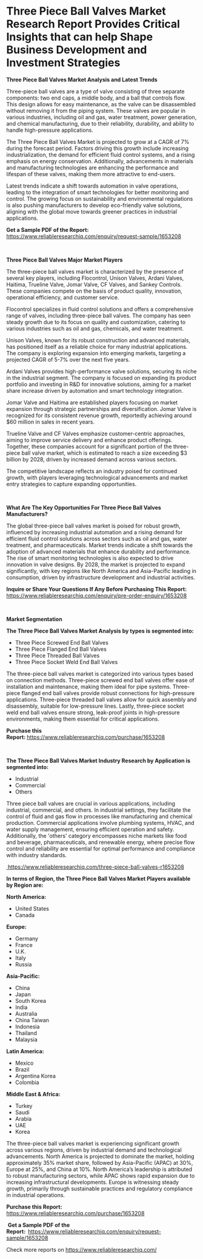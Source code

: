 <p><h1>Three Piece Ball Valves Market Research Report Provides Critical Insights that can help Shape Business Development and Investment Strategies</h1></p><p><strong>Three Piece Ball Valves Market Analysis and Latest Trends</strong></p>
<p><p>Three-piece ball valves are a type of valve consisting of three separate components: two end caps, a middle body, and a ball that controls flow. This design allows for easy maintenance, as the valve can be disassembled without removing it from the piping system. These valves are popular in various industries, including oil and gas, water treatment, power generation, and chemical manufacturing, due to their reliability, durability, and ability to handle high-pressure applications.</p><p>The Three Piece Ball Valves Market is projected to grow at a CAGR of 7% during the forecast period. Factors driving this growth include increasing industrialization, the demand for efficient fluid control systems, and a rising emphasis on energy conservation. Additionally, advancements in materials and manufacturing technologies are enhancing the performance and lifespan of these valves, making them more attractive to end-users. </p><p>Latest trends indicate a shift towards automation in valve operations, leading to the integration of smart technologies for better monitoring and control. The growing focus on sustainability and environmental regulations is also pushing manufacturers to develop eco-friendly valve solutions, aligning with the global move towards greener practices in industrial applications.</p></p>
<p><strong>Get a Sample PDF of the Report:&nbsp;</strong> <a href="https://www.reliableresearchiq.com/enquiry/request-sample/1653208?utm_campaign=2713&utm_medium=2&utm_source=Github&utm_content=ia&utm_term=05032025&utm_id=three-piece-ball-valves">https://www.reliableresearchiq.com/enquiry/request-sample/1653208</a></p>
<p>&nbsp;</p>
<p><strong>Three Piece Ball Valves Major Market Players</strong></p>
<p><p>The three-piece ball valves market is characterized by the presence of several key players, including Flocontrol, Unison Valves, Ardani Valves, Haitima, Trueline Valve, Jomar Valve, CF Valves, and Sankey Controls. These companies compete on the basis of product quality, innovation, operational efficiency, and customer service.</p><p>Flocontrol specializes in fluid control solutions and offers a comprehensive range of valves, including three-piece ball valves. The company has seen steady growth due to its focus on quality and customization, catering to various industries such as oil and gas, chemicals, and water treatment.</p><p>Unison Valves, known for its robust construction and advanced materials, has positioned itself as a reliable choice for many industrial applications. The company is exploring expansion into emerging markets, targeting a projected CAGR of 5-7% over the next five years.</p><p>Ardani Valves provides high-performance valve solutions, securing its niche in the industrial segment. The company is focused on expanding its product portfolio and investing in R&D for innovative solutions, aiming for a market share increase driven by automation and smart technology integration.</p><p>Jomar Valve and Haitima are established players focusing on market expansion through strategic partnerships and diversification. Jomar Valve is recognized for its consistent revenue growth, reportedly achieving around $60 million in sales in recent years.</p><p>Trueline Valve and CF Valves emphasize customer-centric approaches, aiming to improve service delivery and enhance product offerings. Together, these companies account for a significant portion of the three-piece ball valve market, which is estimated to reach a size exceeding $3 billion by 2028, driven by increased demand across various sectors.</p><p>The competitive landscape reflects an industry poised for continued growth, with players leveraging technological advancements and market entry strategies to capture expanding opportunities.</p></p>
<p>&nbsp;</p>
<p><strong>What Are The Key Opportunities For Three Piece Ball Valves Manufacturers?</strong></p>
<p><p>The global three-piece ball valves market is poised for robust growth, influenced by increasing industrial automation and a rising demand for efficient fluid control solutions across sectors such as oil and gas, water treatment, and pharmaceuticals. Market trends indicate a shift towards the adoption of advanced materials that enhance durability and performance. The rise of smart monitoring technologies is also expected to drive innovation in valve designs. By 2028, the market is projected to expand significantly, with key regions like North America and Asia-Pacific leading in consumption, driven by infrastructure development and industrial activities.</p></p>
<p><strong>Inquire or Share Your Questions If Any Before Purchasing This Report:</strong> <a href="https://www.reliableresearchiq.com/enquiry/pre-order-enquiry/1653208?utm_campaign=2713&utm_medium=2&utm_source=Github&utm_content=ia&utm_term=05032025&utm_id=three-piece-ball-valves">https://www.reliableresearchiq.com/enquiry/pre-order-enquiry/1653208</a></p>
<p>&nbsp;</p>
<p><strong>Market Segmentation</strong></p>
<p><strong>The Three Piece Ball Valves Market Analysis by types is segmented into:</strong></p>
<p><ul><li>Three Piece Screwed End Ball Valves</li><li>Three Piece Flanged End Ball Valves</li><li>Three Piece Threaded Ball Valves</li><li>Three Piece Socket Weld End Ball Valves</li></ul></p>
<p><p>The three-piece ball valves market is categorized into various types based on connection methods. Three-piece screwed end ball valves offer ease of installation and maintenance, making them ideal for pipe systems. Three-piece flanged end ball valves provide robust connections for high-pressure applications. Three-piece threaded ball valves allow for quick assembly and disassembly, suitable for low-pressure lines. Lastly, three-piece socket weld end ball valves ensure strong, leak-proof joints in high-pressure environments, making them essential for critical applications.</p></p>
<p><strong>Purchase this Report:&nbsp;</strong><a href="https://www.reliableresearchiq.com/purchase/1653208?utm_campaign=2713&utm_medium=2&utm_source=Github&utm_content=ia&utm_term=05032025&utm_id=three-piece-ball-valves">https://www.reliableresearchiq.com/purchase/1653208</a></p>
<p>&nbsp;</p>
<p><strong>The Three Piece Ball Valves Market Industry Research by Application is segmented into:</strong></p>
<p><ul><li>Industrial</li><li>Commercial</li><li>Others</li></ul></p>
<p><p>Three piece ball valves are crucial in various applications, including industrial, commercial, and others. In industrial settings, they facilitate the control of fluid and gas flow in processes like manufacturing and chemical production. Commercial applications involve plumbing systems, HVAC, and water supply management, ensuring efficient operation and safety. Additionally, the 'others' category encompasses niche markets like food and beverage, pharmaceuticals, and renewable energy, where precise flow control and reliability are essential for optimal performance and compliance with industry standards.</p></p>
<p><a href="https://www.reliableresearchiq.com/three-piece-ball-valves-r1653208?utm_campaign=2713&utm_medium=2&utm_source=Github&utm_content=ia&utm_term=05032025&utm_id=three-piece-ball-valves">&nbsp;https://www.reliableresearchiq.com/three-piece-ball-valves-r1653208</a></p>
<p><strong>In terms of Region, the Three Piece Ball Valves Market Players available by Region are:</strong></p>
<p>
    <p> <strong> North America: </strong>
        <ul>
            <li>United States</li>
            <li>Canada</li>
        </ul>
        </p> 
    <p> <strong> Europe: </strong>
        <ul>
            <li>Germany</li>
            <li>France</li>
            <li>U.K.</li>
            <li>Italy</li>
            <li>Russia</li>
        </ul>
        </p> 
    <p> <strong> Asia-Pacific: </strong>
        <ul>
            <li>China</li>
            <li>Japan</li>
            <li>South Korea</li>
            <li>India</li>
            <li>Australia</li>
            <li>China Taiwan</li>
            <li>Indonesia</li>
            <li>Thailand</li>
            <li>Malaysia</li>
        </ul>
        </p> 
    <p> <strong> Latin America: </strong>
        <ul>
            <li>Mexico</li>
            <li>Brazil</li>
            <li>Argentina Korea</li>
            <li>Colombia</li>
        </ul>
        </p> 
    <p> <strong> Middle East & Africa: </strong>
        <ul>
            <li>Turkey</li>
            <li>Saudi</li>
            <li>Arabia</li>
            <li>UAE</li>
            <li>Korea</li>
        </ul>
    </p>
    </p>
<p><p>The three-piece ball valves market is experiencing significant growth across various regions, driven by industrial demand and technological advancements. North America is projected to dominate the market, holding approximately 35% market share, followed by Asia-Pacific (APAC) at 30%, Europe at 25%, and China at 10%. North America’s leadership is attributed to robust manufacturing sectors, while APAC shows rapid expansion due to increasing infrastructural developments. Europe is witnessing steady growth, primarily through sustainable practices and regulatory compliance in industrial operations.</p></p>
<p><strong>Purchase this Report: </strong><a href="https://www.reliableresearchiq.com/purchase/1653208?utm_campaign=2713&utm_medium=2&utm_source=Github&utm_content=ia&utm_term=05032025&utm_id=three-piece-ball-valves">https://www.reliableresearchiq.com/purchase/1653208</a></p>
<p>&nbsp;<strong>Get a Sample PDF of the Report:&nbsp;&nbsp;</strong><a href="https://www.reliableresearchiq.com/enquiry/request-sample/1653208?utm_campaign=2713&utm_medium=2&utm_source=Github&utm_content=ia&utm_term=05032025&utm_id=three-piece-ball-valves">https://www.reliableresearchiq.com/enquiry/request-sample/1653208</a></p>
<p><strong></strong></p>
<p>Check more reports on <a href="https://www.reliableresearchiq.com/?utm_campaign=2713&utm_medium=2&utm_source=Github&utm_content=ia&utm_term=05032025&utm_id=three-piece-ball-valves">https://www.reliableresearchiq.com/</a></p>